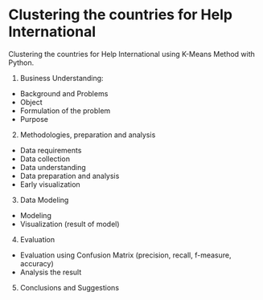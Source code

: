# Clustering the countries for Help International
Clustering the countries for Help International using K-Means Method with Python.

1. Business Understanding:
  - Background and Problems
  - Object
  - Formulation of the problem
  - Purpose
2. Methodologies, preparation and analysis
  - Data requirements
  - Data collection
  - Data understanding
  - Data preparation and analysis
  - Early visualization
3. Data Modeling
  - Modeling
  - Visualization (result of model)
4. Evaluation
  - Evaluation using Confusion Matrix (precision, recall, f-measure, accuracy)
  - Analysis the result
5. Conclusions and Suggestions

